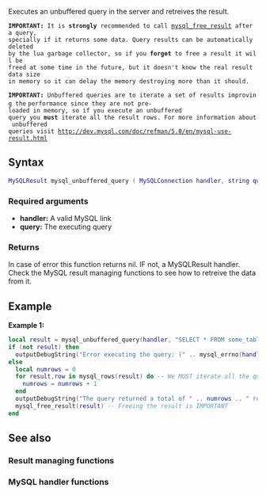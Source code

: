 <pageclass class="#AA7592" subcaption="MTA-MySQL Module"></pageclass>

Executes an unbuffered query in the server and retreives the result.

**`IMPORTANT:`**` It is `**`strongly`**` recommended to call `[`mysql_free_result`](/docs/Modules/MTA-MySQL/mysql_free_result.md "wikilink")` after a query,`
`specially if it returns some data. Query results can be automatically deleted`
`by the lua garbage collector, so if you `**`forget`**` to free a result it will be`
`freed at some time in the future, but it doesn't know the real result data size`
`in memory so it can delay the memory destroying more than it should.`

**`IMPORTANT:`**` Unbuffered queries are to iterate a set of results improving the`
`performance since they are not pre-loaded in memory, so if you execute an unbuffered`
`query you `**`must`**` iterate all the result rows. For more information about unbuffered`
`queries visit `[`http://dev.mysql.com/doc/refman/5.0/en/mysql-use-result.html`](http://dev.mysql.com/doc/refman/5.0/en/mysql-use-result.html)

Syntax
------

``` lua
MySQLResult mysql_unbuffered_query ( MySQLConnection handler, string query )
```

### Required arguments

-   **handler:** A valid MySQL link
-   **query:** The executing query

### Returns

In case of error this function returns nil. IF not, a MySQLResult handler. Check the MySQL result managing functions to see how to retreive the data from it.

Example
-------

**Example 1:**

``` lua
local result = mysql_unbuffered_query(handler, "SELECT * FROM some_table")
if (not result) then
  outputDebugString("Error executing the query: (" .. mysql_errno(handler) .. ") " .. mysql_error(handler))
else
  local numrows = 0
  for result,row in mysql_rows(result) do -- We MUST iterate all the query resulting rows
    numrows = numrows + 1
  end
  outputDebugString("The query returned a total of " .. numrows .. " rows")
  mysql_free_result(result) -- Freeing the result is IMPORTANT
end
```

See also
--------

### Result managing functions

### MySQL handler functions

